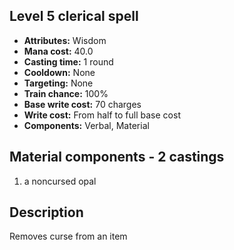 ## Level 5 clerical spell
- **Attributes:** Wisdom
- **Mana cost:** 40.0
- **Casting time:** 1 round
- **Cooldown:** None
- **Targeting:** None
- **Train chance:** 100%
- **Base write cost:** 70 charges
- **Write cost:** From half to full base cost
- **Components:** Verbal, Material
## Material components - 2 castings
1. a noncursed opal
## Description
Removes curse from an item
